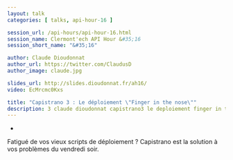 ```yaml
---
layout: talk
categories: [ talks, api-hour-16 ]

session_url: /api-hours/api-hour-16.html
session_name: Clermont'ech API Hour &#35;16
session_short_name: "&#35;16"

author: Claude Dioudonnat
author_url: https://twitter.com/ClaudusD
author_image: claude.jpg

slides_url: http://slides.dioudonnat.fr/ah16/
video: EcMrcmc0Kxs

title: "Capistrano 3 : Le déploiement \"Finger in the nose\""
description: 3 claude dioudonnat capistrano3 le deploiement finger in the nose
---
```

-

Fatigué de vos vieux scripts de déploiement ? Capistrano est la solution à vos
problèmes du vendredi soir.
